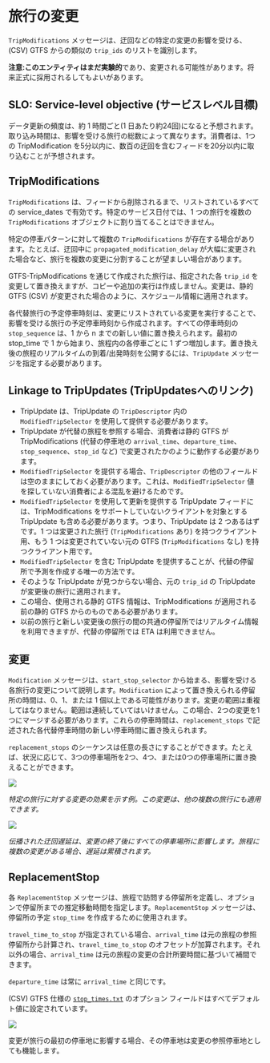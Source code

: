 # 旅行の変更

`TripModifications` メッセージは、迂回などの特定の変更の影響を受ける、(CSV) GTFS からの類似の `trip_ids` のリストを識別します。

**注意:**このエンティティはまだ**実験的**であり、変更される可能性があります。将来正式に採用されるしてもよいがあります。

## SLO: Service-level objective (サービスレベル目標)

データ更新の頻度は、約 1 時間ごと(1 日あたり約24回)になると予想されます。取り込み時間は、影響を受ける旅行の総数によって異なります。消費者は、1つの TripModification を5分以内に、数百の迂回を含むフィードを20分以内に取り込むことが予想されます。

## TripModifications

`TripModifications` は、フィードから削除されるまで、リストされているすべての service\_dates で有効です。特定のサービス日付では、1 つの旅行を複数の `TripModifications` オブジェクトに割り当てることはできません。

特定の停車パターンに対して複数の `TripModifications` が存在する場合があります。たとえば、迂回中に `propagated_modification_delay` が大幅に変更された場合など、旅行を複数の変更に分割することが望ましい場合があります。

GTFS-TripModifications を通じて作成された旅行は、指定された各 `trip_id` を変更して置き換えますが、コピーや追加の実行は作成しません。変更は、静的 GTFS (CSV) が変更された場合のように、スケジュール情報に適用されます。

各代替旅行の予定停車時刻は、変更にリストされている変更を実行することで、影響を受ける旅行の予定停車時刻から作成されます。すべての停車時刻の `stop_sequence` は、1 から n までの新しい値に置き換えられます。最初の stop_time で 1 から始まり、旅程内の各停車ごとに 1 ずつ増加します。置き換え後の旅程のリアルタイムの到着/出発時刻を公開するには、`TripUpdate` メッセージを指定する必要があります。

## Linkage to TripUpdates (TripUpdatesへのリンク)

* TripUpdate は、TripUpdate の `TripDescriptor` 内の `ModifiedTripSelector` を使用して提供する必要があります。
* TripUpdate が代替の旅程を参照する場合、消費者は静的 GTFS が TripModifications (代替の停車地の `arrival_time`、`departure_time`、`stop_sequence`、`stop_id` など) で変更されたかのように動作する必要があります。
* `ModifiedTripSelector` を提供する場合、`TripDescriptor` の他のフィールドは空のままにしておく必要があります。これは、`ModifiedTripSelector` 値を探していない消費者による混乱を避けるためです。
* `ModifiedTripSelector` を使用して更新を提供する TripUpdate フィードには、TripModifications をサポートしていないクライアントを対象とする TripUpdate も含める必要があります。つまり、TripUpdate は 2 つあるはずです。1 つは変更された旅行 (`TripModifications` あり) を持つクライアント用、もう 1 つは変更されていない元の GTFS (`TripModifications` なし) を持つクライアント用です。
* `ModifiedTripSelector` を含む TripUpdate を提供することが、代替の停留所で予測を作成する唯一の方法です。
* そのような TripUpdate が見つからない場合、元の `trip_id` の TripUpdate が変更後の旅行に適用されます。
* この場合、使用される静的 GTFS 情報は、TripModifications が適用される前の静的 GTFS からのものである必要があります。
* 以前の旅行と新しい変更後の旅行の間の共通の停留所ではリアルタイム情報を利用できますが、代替の停留所では ETA は利用できません。

## 変更

`Modification` メッセージは、`start_stop_selector` から始まる、影響を受ける各旅行の変更について説明します。`Modification` によって置き換えられる停留所の時間は、0、1、または 1 個以上である可能性があります。変更の範囲は重複してはなりません。範囲は連続していてはいけません。この場合、2つの変更を1つにマージする必要があります。これらの停車時間は、`replacement_stops` で記述された各代替停車時間の新しい停車時間に置き換えられます。

`replacement_stops` のシーケンスは任意の長さにすることができます。たとえば、状況に応じて、3つの停車場所を2つ、4つ、または0つの停車場所に置き換えることができます。

![](/../assets/trip_modification.png)

_特定の旅行に対する変更の効果を示す例。この変更は、他の複数の旅行にも適用できます。_

![](/../assets/propagated_delay.png)

_伝播された迂回遅延は、変更の終了後にすべての停車場所に影響します。旅程に複数の変更がある場合、遅延は累積されます。_

## ReplacementStop

各 `ReplacementStop` メッセージは、旅程で訪問する停留所を定義し、オプションで停留所までの推定移動時間を指定します。`ReplacementStop` メッセージは、停留所の予定 `stop_time` を作成するために使用されます。

`travel_time_to_stop` が指定されている場合、`arrival_time` は元の旅程の参照停留所から計算され、`travel_time_to_stop` のオフセットが加算されます。それ以外の場合、`arrival_time` は元の旅程の変更の合計所要時間に基づいて補間できます。

`departure_time` は常に `arrival_time` と同じです。

(CSV) GTFS 仕様の [`stop_times.txt`](../../../schedule/reference/#stop_timestxt) のオプション フィールドはすべてデフォルト値に設定されています。

![](/../assets/first_stop_reference.png)

変更が旅行の最初の停車地に影響する場合、その停車地は変更の参照停車地としても機能します。